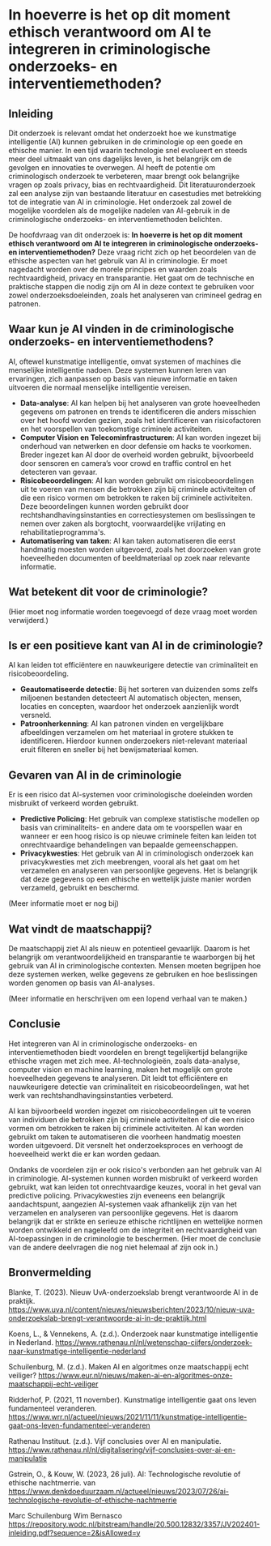# In hoeverre is het op dit moment ethisch verantwoord om AI te integreren in criminologische onderzoeks- en interventiemethoden?

## Inleiding

Dit onderzoek is relevant omdat het onderzoekt hoe we kunstmatige intelligentie (AI) kunnen gebruiken in de criminologie op een goede en ethische manier. In een tijd waarin technologie snel evolueert en steeds meer deel uitmaakt van ons dagelijks leven, is het belangrijk om de gevolgen en innovaties te overwegen. AI heeft de potentie om criminologisch onderzoek te verbeteren, maar brengt ook belangrijke vragen op zoals privacy, bias en rechtvaardigheid. Dit literatuuronderzoek zal een analyse zijn van bestaande literatuur en casestudies met betrekking tot de integratie van AI in criminologie. Het onderzoek zal zowel de mogelijke voordelen als de mogelijke nadelen van AI-gebruik in de criminologische onderzoeks- en interventiemethoden belichten.

De hoofdvraag van dit onderzoek is: **In hoeverre is het op dit moment ethisch verantwoord om AI te integreren in criminologische onderzoeks- en interventiemethoden?** Deze vraag richt zich op het beoordelen van de ethische aspecten van het gebruik van AI in criminologie. Er moet nagedacht worden over de morele principes en waarden zoals rechtvaardigheid, privacy en transparantie. Het gaat om de technische en praktische stappen die nodig zijn om AI in deze context te gebruiken voor zowel onderzoeksdoeleinden, zoals het analyseren van crimineel gedrag en patronen.

## Waar kun je AI vinden in de criminologische onderzoeks- en interventiemethodens?

AI, oftewel kunstmatige intelligentie, omvat systemen of machines die menselijke intelligentie nadoen. Deze systemen kunnen leren van ervaringen, zich aanpassen op basis van nieuwe informatie en taken uitvoeren die normaal menselijke intelligentie vereisen. 

- **Data-analyse**: AI kan helpen bij het analyseren van grote hoeveelheden gegevens om patronen en trends te identificeren die anders misschien over het hoofd worden gezien, zoals het identificeren van risicofactoren en het voorspellen van toekomstige criminele activiteiten.
- **Computer Vision en Telecominfrastructuren**: AI kan worden ingezet bij onderhoud van netwerken en door defensie om hacks te voorkomen. Breder ingezet kan AI door de overheid worden gebruikt, bijvoorbeeld door sensoren en camera’s voor crowd en traffic control en het detecteren van gevaar.
- **Risicobeoordelingen**: AI kan worden gebruikt om risicobeoordelingen uit te voeren van mensen die betrokken zijn bij criminele activiteiten of die een risico vormen om betrokken te raken bij criminele activiteiten. Deze beoordelingen kunnen worden gebruikt door rechtshandhavingsinstanties en correctiesystemen om beslissingen te nemen over zaken als borgtocht, voorwaardelijke vrijlating en rehabilitatieprogramma's.
- **Automatisering van taken**: AI kan taken automatiseren die eerst handmatig moesten worden uitgevoerd, zoals het doorzoeken van grote hoeveelheden documenten of beeldmateriaal op zoek naar relevante informatie.

## Wat betekent dit voor de criminologie?

(Hier moet nog informatie worden toegevoegd of deze vraag moet worden verwijderd.)

## Is er een positieve kant van AI in de criminologie?

AI kan leiden tot efficiëntere en nauwkeurigere detectie van criminaliteit en risicobeoordeling. 

- **Geautomatiseerde detectie**: Bij het sorteren van duizenden soms zelfs miljoenen bestanden detecteert AI automatisch objecten, mensen, locaties en concepten, waardoor het onderzoek aanzienlijk wordt versneld.
- **Patroonherkenning**: AI kan patronen vinden en vergelijkbare afbeeldingen verzamelen om het materiaal in grotere stukken te identificeren. Hierdoor kunnen onderzoekers niet-relevant materiaal eruit filteren en sneller bij het bewijsmateriaal komen.

## Gevaren van AI in de criminologie

Er is een risico dat AI-systemen voor criminologische doeleinden worden misbruikt of verkeerd worden gebruikt. 

- **Predictive Policing**: Het gebruik van complexe statistische modellen op basis van criminaliteits- en andere data om te voorspellen waar en wanneer er een hoog risico is op nieuwe criminele feiten kan leiden tot onrechtvaardige behandelingen van bepaalde gemeenschappen.
- **Privacykwesties**: Het gebruik van AI in criminologisch onderzoek kan privacykwesties met zich meebrengen, vooral als het gaat om het verzamelen en analyseren van persoonlijke gegevens. Het is belangrijk dat deze gegevens op een ethische en wettelijk juiste manier worden verzameld, gebruikt en beschermd.

(Meer informatie moet er nog bij)
## Wat vindt de maatschappij?

De maatschappij ziet AI als nieuw en potentieel gevaarlijk. Daarom is het belangrijk om verantwoordelijkheid en transparantie te waarborgen bij het gebruik van AI in criminologische contexten. Mensen moeten begrijpen hoe deze systemen werken, welke gegevens ze gebruiken en hoe beslissingen worden genomen op basis van AI-analyses. 

(Meer informatie en herschrijven om een lopend verhaal van te maken.)

## Conclusie

Het integreren van AI in criminologische onderzoeks- en interventiemethoden biedt voordelen en brengt tegelijkertijd belangrijke ethische vragen met zich mee. AI-technologieën, zoals data-analyse, computer vision en machine learning, maken het mogelijk om grote hoeveelheden gegevens te analyseren. Dit leidt tot efficiëntere en nauwkeurigere detectie van criminaliteit en risicobeoordelingen, wat het werk van rechtshandhavingsinstanties verbeterd.

AI kan bijvoorbeeld worden ingezet om risicobeoordelingen uit te voeren van individuen die betrokken zijn bij criminele activiteiten of die een risico vormen om betrokken te raken bij criminele activiteiten. AI kan worden gebruikt om taken te automatiseren die voorheen handmatig moesten worden uitgevoerd. Dit versnelt het onderzoeksproces en verhoogt de hoeveelheid werkt die er kan worden gedaan.

Ondanks de voordelen zijn er ook risico's verbonden aan het gebruik van AI in criminologie. AI-systemen kunnen worden misbruikt of verkeerd worden gebruikt, wat kan leiden tot onrechtvaardige keuzes, vooral in het geval van predictive policing. Privacykwesties zijn eveneens een belangrijk aandachtspunt, aangezien AI-systemen vaak afhankelijk zijn van het verzamelen en analyseren van persoonlijke gegevens. Het is daarom belangrijk dat er strikte en serieuze ethische richtlijnen en wettelijke normen worden ontwikkeld en nageleefd om de integriteit en rechtvaardigheid van AI-toepassingen in de criminologie te beschermen. (Hier moet de conclusie van de andere deelvragen die nog niet helemaal af zijn ook in.)

## Bronvermelding

Blanke, T. (2023). Nieuw UvA-onderzoekslab brengt verantwoorde AI in de praktijk.  https://www.uva.nl/content/nieuws/nieuwsberichten/2023/10/nieuw-uva-onderzoekslab-brengt-verantwoorde-ai-in-de-praktijk.html

Koens, L., & Vennekens, A. (z.d.). Onderzoek naar kunstmatige intelligentie in Nederland.  https://www.rathenau.nl/nl/wetenschap-cijfers/onderzoek-naar-kunstmatige-intelligentie-nederland

Schuilenburg, M. (z.d.). Maken AI en algoritmes onze maatschappij echt veiliger? https://www.eur.nl/nieuws/maken-ai-en-algoritmes-onze-maatschappij-echt-veiliger

Ridderhof, P. (2021, 11 november). Kunstmatige intelligentie gaat ons leven fundamenteel veranderen. https://www.wrr.nl/actueel/nieuws/2021/11/11/kunstmatige-intelligentie-gaat-ons-leven-fundamenteel-veranderen

Rathenau Instituut. (z.d.). Vijf conclusies over AI en manipulatie. https://www.rathenau.nl/nl/digitalisering/vijf-conclusies-over-ai-en-manipulatie

Gstrein, O., & Kouw, W. (2023, 26 juli). AI: Technologische revolutie of ethische nachtmerrie. van https://www.denkdoeduurzaam.nl/actueel/nieuws/2023/07/26/ai-technologische-revolutie-of-ethische-nachtmerrie

Marc Schuilenburg
Wim Bernasco
https://repository.wodc.nl/bitstream/handle/20.500.12832/3357/JV202401-inleiding.pdf?sequence=2&isAllowed=y


